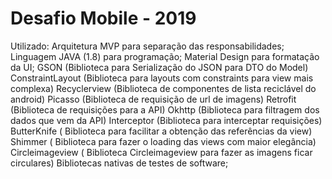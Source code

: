# Desafio Mobile - 2019

Utilizado:
    Arquitetura MVP para separação das responsabilidades;
    Linguagem JAVA (1.8) para programação;
    Material Design para formatação da UI;
    GSON (Biblioteca para Serialização do JSON para DTO do Model)
    ConstraintLayout (Biblioteca para layouts com constraints para view mais complexa)
    Recyclerview (Biblioteca de componentes de lista reciclável do android)
    Picasso (Biblioteca de requisição de url de imagens)
    Retrofit (Biblioteca de requisições para a API)
    Okhttp (Biblioteca para filtragem dos dados que vem da API)
    Interceptor (Biblioteca para interceptar requisições)
    ButterKnife ( Biblioteca  para facilitar a obtenção das referências da view)
    Shimmer ( Biblioteca  para fazer o loading das views com maior elegância)
    Circleimageview ( Biblioteca Circleimageview para fazer as imagens ficar circulares)
    Bibliotecas nativas de testes de software;




 
